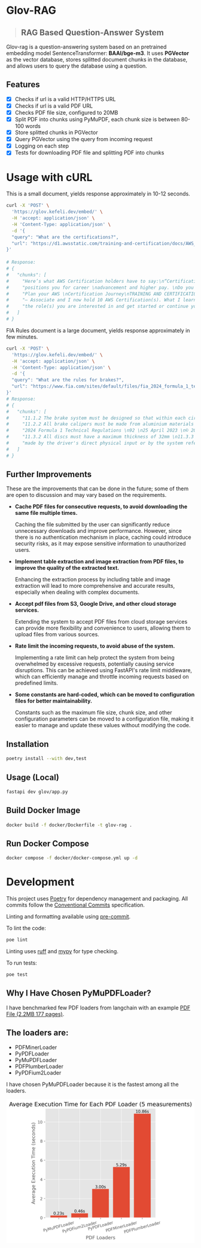 # Glov-RAG

> ## RAG Based Question-Answer System

Glov-rag is a question-answering system based on an pretrained embedding model SentenceTransformer: **BAAI/bge-m3**.
It uses **PGVector** as the vector database, stores splitted document chunks in the database, and allows users to query the database using a question.

## Features

- [x] Checks if url is a valid HTTP/HTTPS URL
- [x] Checks if url is a valid PDF URL
- [x] Checks PDF file size, configured to 20MB
- [x] Split PDF into chunks using PyMuPDF, each chunk size is between 80-100 words
- [x] Store splitted chunks in PGVector
- [x] Query PGVector using the query from incoming request
- [x] Logging on each step
- [x] Tests for downloading PDF file and splitting PDF into chunks

# Usage with cURL

This is a small document, yields response approximately in 10-12 seconds.

```bash
curl -X 'POST' \
  'https://glov.kefeli.dev/embed/' \
  -H 'accept: application/json' \
  -H 'Content-Type: application/json' \
  -d '{
  "query": "What are the certifications?",
  "url": "https://d1.awsstatic.com/training-and-certification/docs/AWS_certification_paths.pdf"
}'

# Response:
# {
#   "chunks": [
#     "Here’s what AWS Certification holders have to say:\n“Certifications add credibility and demonstrate my...",
#     "positions you for career \nadvancement and higher pay. \nDo you have 1-3 years of IT or \nSTEM background?...",
#     "Plan your AWS \nCertification Journey\nTRAINING AND CERTIFICATION\nFrom a non-IT background, \nswitching to a cloud career...",
#     "– Associate and I now hold 10 AWS Certification(s). What I learned really changed my\nperspective of what’s ...",
#     "the role(s) you are interested in and get started or continue your AWS Certification journey to achieve your ..."
#   ]
# }
```

FIA Rules document is a large document, yields response approximately in few minutes.

```bash
curl -X 'POST' \
  'https://glov.kefeli.dev/embed/' \
  -H 'accept: application/json' \
  -H 'Content-Type: application/json' \
  -d '{
  "query": "What are the rules for brakes?",
  "url": "https://www.fia.com/sites/default/files/fia_2024_formula_1_technical_regulations_-_issue_1_-_2023-04-25.pdf"
}'
# Response:
# {
#   "chunks": [
#     "11.1.2 The brake system must be designed so that within each circuit, the forces applied to the...",
#     "11.2.2 All brake calipers must be made from aluminium materials with a modulus of elasticity no...",
#     "2024 Formula 1 Technical Regulations \n92 \n25 April 2023 \n© 2023 Fédération Internationale de...",
#     "11.3.2 All discs must have a maximum thickness of 32mm \n11.3.3 \nThe diameters of the discs are...",
#     "made by the driver's direct physical input or by the system referred to in Article 11.6, and..."
#   ]
# }
```

## Further Improvements

These are the improvements that can be done in the future; some of them are open to discussion and may vary based on the requirements.

- **Cache PDF files for consecutive requests, to avoid downloading the same file multiple times.**

  Caching the file submitted by the user can significantly reduce unnecessary downloads and improve performance. However, since there is no authentication mechanism in place, caching could introduce security risks, as it may expose sensitive information to unauthorized users.

- **Implement table extraction and image extraction from PDF files, to improve the quality of the extracted text.**

  Enhancing the extraction process by including table and image extraction will lead to more comprehensive and accurate results, especially when dealing with complex documents.

- **Accept pdf files from S3, Google Drive, and other cloud storage services.**

  Extending the system to accept PDF files from cloud storage services can provide more flexibility and convenience to users, allowing them to upload files from various sources.

- **Rate limit the incoming requests, to avoid abuse of the system.**

  Implementing a rate limit can help protect the system from being overwhelmed by excessive requests, potentially causing service disruptions. This can be achieved using FastAPI's rate limit middleware, which can efficiently manage and throttle incoming requests based on predefined limits.

- **Some constants are hard-coded, which can be moved to configuration files for better maintainability.**

  Constants such as the maximum file size, chunk size, and other configuration parameters can be moved to a configuration file, making it easier to manage and update these values without modifying the code.

## Installation

```bash
poetry install --with dev,test
```

## Usage (Local)

```bash
fastapi dev glov/app.py
```

## Build Docker Image

```bash
docker build -f docker/Dockerfile -t glov-rag .
```

## Run Docker Compose

```bash
docker compose -f docker/docker-compose.yml up -d
```

# Development

This project uses [Poetry](https://python-poetry.org/) for dependency management and packaging.
All commits follow the [Conventional Commits](https://www.conventionalcommits.org/en/v1.0.0/) specification.

Linting and formatting available using [pre-commit](https://pre-commit.com/).

To lint the code:

```bash
poe lint
```

Linting uses [ruff](https://github.com/astral-sh/ruff) and [mypy](https://mypy-lang.org/) for type checking.

To run tests:

```bash
poe test
```

## Why I Have Chosen PyMuPDFLoader?

I have benchmarked few PDF loaders from langchain with an example [PDF File (2.2MB 177 pages)](assets/FIA_2024_Formula_1_Technical_Regulations.pdf).

## The loaders are:

- PDFMinerLoader
- PyPDFLoader
- PyMuPDFLoader
- PDFPlumberLoader
- PyPDFium2Loader

I have chosen PyMuPDFLoader because it is the fastest among all the loaders.

![alt text](assets/pdf_loader_comparison.png)
